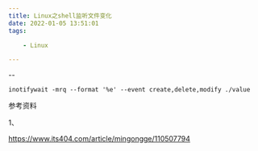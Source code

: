 ```yaml
---
title: Linux之shell监听文件变化
date: 2022-01-05 13:51:01
tags:

	- Linux

---
```


--

```
inotifywait -mrq --format '%e' --event create,delete,modify ./value
```



参考资料

1、

https://www.its404.com/article/mingongge/110507794